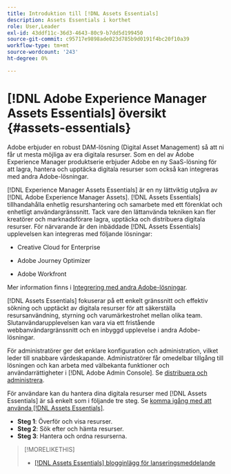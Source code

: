 ```yaml
---
title: Introduktion till [!DNL Assets Essentials]
description: Assets Essentials i korthet
role: User,Leader
exl-id: 43ddf11c-36d3-4643-80c9-b7dd5d199450
source-git-commit: c95717e9898ade023d785b9d0191f4bc20f10a39
workflow-type: tm+mt
source-wordcount: '243'
ht-degree: 0%

---
```


# [!DNL Adobe Experience Manager Assets Essentials] översikt {#assets-essentials}

<!-- TBD: Update this banner to remove Beta label. 
![Banner image for beta docs](assets/do-not-localize/banner-image-beta-docs.png)
-->

Adobe erbjuder en robust DAM-lösning (Digital Asset Management) så att ni får ut mesta möjliga av era digitala resurser. Som en del av Adobe Experience Manager produktserie erbjuder Adobe en ny SaaS-lösning för att lagra, hantera och upptäcka digitala resurser som också kan integreras med andra Adobe-lösningar.

[!DNL Experience Manager Assets Essentials] är en ny lättviktig utgåva av [!DNL Adobe Experience Manager Assets]. [!DNL Assets Essentials] tillhandahålla enhetlig resurshantering och samarbete med ett förenklat och enhetligt användargränssnitt. Tack vare den lättanvända tekniken kan fler kreatörer och marknadsförare lagra, upptäcka och distribuera digitala resurser. För närvarande är den inbäddade [!DNL Assets Essentials] upplevelsen kan integreras med följande lösningar:

* Creative Cloud for Enterprise

* Adobe Journey Optimizer

* Adobe Workfront

Mer information finns i [Integrering med andra Adobe-lösningar](integration.md).

[!DNL Assets Essentials] fokuserar på ett enkelt gränssnitt och effektiv sökning och upptäckt av digitala resurser för att säkerställa resursanvändning, styrning och varumärkestrohet mellan olika team. Slutanvändarupplevelsen kan vara via ett fristående webbanvändargränssnitt och en inbyggd upplevelse i andra Adobe-lösningar.

För administratörer ger det enklare konfiguration och administration, vilket leder till snabbare värdeskapande. Administratörer får omedelbar tillgång till lösningen och kan arbeta med välbekanta funktioner och användarrättigheter i [!DNL Adobe Admin Console]. Se [distribuera och administrera](/help/deploy-administer.md).

För användare kan du hantera dina digitala resurser med [!DNL Assets Essentials] är så enkelt som i följande tre steg. Se [komma igång med att använda [!DNL Assets Essentials]](/help/get-started.md).

* **Steg 1**: Överför och visa resurser.
* **Steg 2**: Sök efter och hämta resurser.
* **Steg 3**: Hantera och ordna resurserna.

>[!MORELIKETHIS]
>
>* [[!DNL Assets Essentials] blogginlägg för lanseringsmeddelande](https://blog.adobe.com/en/publish/2021/04/27/introducing-adobe-experience-manager-assets-essentials-to-simplify-collaboration-across-teams.html)

